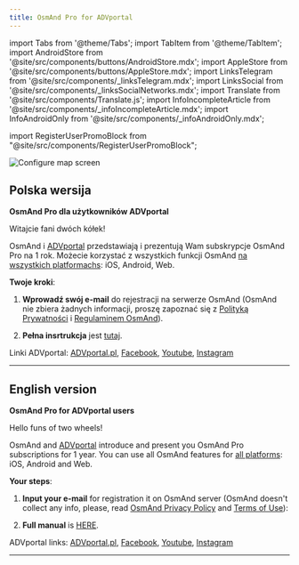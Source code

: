 ```yaml
---
title: OsmAnd Pro for ADVportal
---
```


import Tabs from '@theme/Tabs';
import TabItem from '@theme/TabItem';
import AndroidStore from '@site/src/components/buttons/AndroidStore.mdx';
import AppleStore from '@site/src/components/buttons/AppleStore.mdx';
import LinksTelegram from '@site/src/components/_linksTelegram.mdx';
import LinksSocial from '@site/src/components/_linksSocialNetworks.mdx';
import Translate from '@site/src/components/Translate.js';
import InfoIncompleteArticle from '@site/src/components/_infoIncompleteArticle.mdx';
import InfoAndroidOnly from '@site/src/components/_infoAndroidOnly.mdx';

import RegisterUserPromoBlock from "@site/src/components/RegisterUserPromoBlock";

![Configure map screen](@site/static/img/promo/advportal/advportal.png)

## Polska wersija

**OsmAnd Pro dla użytkowników ADVportal**

Witajcie fani dwóch kółek!

OsmAnd i [ADVportal](https://www.advportal.pl/) przedstawiają i prezentują Wam subskrypcje OsmAnd Pro na 1 rok. Możecie korzystać z wszystkich funkcji OsmAnd [na wszystkich platformachs](https://osmand.net/docs/user/personal/osmand-cloud#cross-platform): iOS, Android, Web.

**Twoje kroki**:

1. **Wprowadź swój e-mail** do rejestracji na serwerze OsmAnd (OsmAnd nie zbiera żadnych informacji, proszę zapoznać się z [Polityką Prywatności](https://osmand.net/docs/legal/privacy-policy) i [Regulaminem OsmAnd](https://osmand.net/docs/legal/terms-of-use)).

<RegisterUserPromoBlock  promoKey='advportal'/>

<p> </p>

2. **Pełna insrtrukcja** jest [tutaj](https://osmand.net/promo/instruction#polska-wersija).


Linki ADVportal: [ADVportal.pl](https://www.advportal.pl/), [Facebook](https://www.facebook.com/ADVportalpl/), [Youtube](https://www.youtube.com/@advportal), [Instagram](https://www.instagram.com/advportal/)

______________________________
## English version

**OsmAnd Pro for ADVportal users**

Hello funs of two wheels!

OsmAnd and [ADVportal](https://www.advportal.pl/) introduce and present you OsmAnd Pro subscriptions for 1 year. 
You can use all OsmAnd features for [all platforms](https://osmand.net/docs/user/personal/osmand-cloud#cross-platform): iOS, Android and Web.

**Your steps**:

1. **Input your e-mail** for registration it on OsmAnd server (OsmAnd doesn't collect any info, please, read [OsmAnd Privacy Policy](https://osmand.net/docs/legal/privacy-policy) and [Terms of Use](https://osmand.net/docs/legal/terms-of-use)):
   
<RegisterUserPromoBlock  promoKey='advportal'/>

<p> </p>

2. **Full manual** is [HERE](https://osmand.net/promo/instruction#english-version).

ADVportal links: [ADVportal.pl](https://www.advportal.pl/), [Facebook](https://www.facebook.com/ADVportalpl/), [Youtube](https://www.youtube.com/@advportal), [Instagram](https://www.instagram.com/advportal/)

_________________________________


<LinksSocial/>
<LinksTelegram/>

